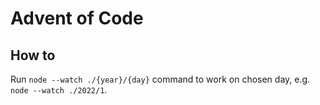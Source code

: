 # Advent of Code

## How to

Run `node --watch ./{year}/{day}` command to work on chosen day, e.g. `node --watch ./2022/1`.
